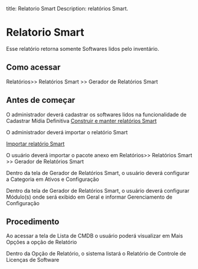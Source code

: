 title: Relatorio Smart
Description: relatórios Smart.

# Relatorio Smart

Esse relatório retorna somente Softwares lidos pelo inventário.

## Como acessar

Relatórios>> Relatórios Smart >> Gerador de Relatórios Smart 

## Antes de começar

O administrador deverá cadastrar os softwares lidos na funcionalidade de Cadastrar Mídia Definitiva 
[Construir e manter relatórios Smart](/pt-br/citsmart-platform-9/additional-features/reports/create/smart-reports/configuration/build-maintain-smart-report.html)

O administrador deverá importar o relatório Smart 

[Importar relatório Smart](pt-br/citsmart-platform-8/additional-features/reports/create/smart-reports/configuration/build-maintain-smart-report.html#importarexportar-smart-reports)

O usuário deverá importar o pacote anexo em Relatórios>> Relatórios Smart >> Gerador de Relatórios Smart

Dentro da tela de Gerador de Relatórios Smart, o usuário deverá configurar a Categoria em Ativos e Configuração

Dentro da tela de Gerador de Relatórios Smart, o usuário deverá configurar Módulo(s) onde será exibido em Geral e informar Gerenciamento de Configuração

## Procedimento

Ao acessar a tela de Lista de CMDB o usuário poderá visualizar em Mais Opções a opção de Relatório

Dentro da Opção de Relatório, o sistema listará o Relatório de Controle de Licenças de Software



<!-- !!! tip "About"

    <b>Product/Version:</b> CITSmart | 9.00 &nbsp;&nbsp;
    <b>Updated:</b>01/18/2019 – Anna Martins
